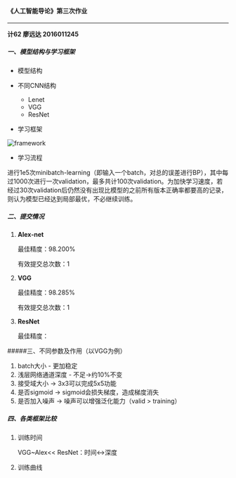 #### 《人工智能导论》第三次作业

---

**计62 廖远达 2016011245**

##### 一、模型结构与学习框架

* 模型结构
* 不同CNN结构
  * Lenet
  * VGG
  * ResNet

* 学习框架

![framework](/Users/liaoyuanda/Desktop/framework.jpeg)

- 学习流程

进行1e5次minibatch-learning（即输入一个batch，对总的误差进行BP），其中每过1000次进行一次validation，最多共计100次validation。为加快学习速度，若经过30次validation后仍然没有出现比模型的之前所有版本正确率都要高的记录，则认为模型已经达到局部最优，不必继续训练。

##### 二、提交情况

1. **Alex-net**

   最佳精度：98.200%

   有效提交总次数：1

2. **VGG**

   最佳精度：98.285%

   有效提交总次数：1

3. **ResNet**

   最佳精度：

#####三、不同参数及作用（以VGG为例）

1. batch大小 - 更加稳定
2. 浅层网络通道深度 - 不足->约10%不变
3. 接受域大小 -> 3x3可以完成5x5功能
4. 是否sigmoid -> sigmoid会损失梯度，造成梯度消失
5. 是否加入噪声 -> 噪声可以增强泛化能力（valid > training）

##### 四、各类框架比较

1. 训练时间

   VGG~Alex\<\< ResNet：时间\<\-\>深度

2. 训练曲线